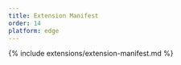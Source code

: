 ```yaml
---
title: Extension Manifest
order: 14
platform: edge
---
```


{% include extensions/extension-manifest.md %}
